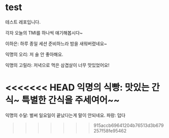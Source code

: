 # test

테스트 레포입니다.

각자 오늘의 TMI를 하나씩 얘기해봅시다~

이하은: 하루 종일 세션 준비하느라 밤을 새워버렸네요~

익명의 오리: 저 술 안 좋아해요.

익명의 고릴라: 저녁으로 먹은 삼겹살이 너무 맛있었어요!

<<<<<<< HEAD
익명의 식빵: 맛있는 간식~ 특별한 간식을 주세여어~~
=======
익명의 수달: 벌써 일요일이 끝났다는게 말이 안되네요.
파랑: 덥다
>>>>>>> 915accb69641204b76513d3b679257f58fe95462
